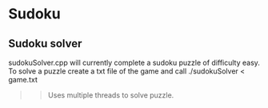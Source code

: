 # Sudoku
## Sudoku solver
sudokuSolver.cpp will currently complete a sudoku puzzle of difficulty easy. To solve a puzzle create a txt file of the game and call ./sudokuSolver < game.txt
>> Uses multiple threads to solve puzzle.
